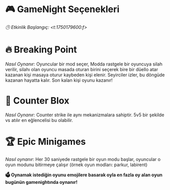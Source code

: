 # :video_game: GameNight Seçenekleri

*:clock3: Etkinlik Başlangıç: <t:1750179600:f>*

# :fire: Breaking Point
*Nasıl Oynanır:*
Oyuncular bir mod seçer, Modda rastgele bir oyuncuya silah verilir, silahı olan oyuncu masada oturan birini seçerek bire bir düello atar kazanan kişi masaya oturur kaybeden kişi elenir. Seyirciler izler, bu döngüde kazanan hayatta kalır. Son kalan kişi oyunu kazanır!

# :gun: Counter Blox
*Nasıl Oynanır:*
Counter strike ile aynı mekanizmalara sahiptir. 5v5 bir şekilde vs atılır en eğlencelisi bu olabilir.

# :trophy: Epic Minigames
*Nasıl oynanır:*
Her 30 saniyede rastgele bir oyun modu başlar, oyuncular o oyun modunu bitirmeye çalışır (örnek oyun modları: parkur, labirent)

**:ballot_box: Oynamak istediğin oyunu emojilere basarak oyla en fazla oy alan oyun bugünün gamenightında oynanır!**
